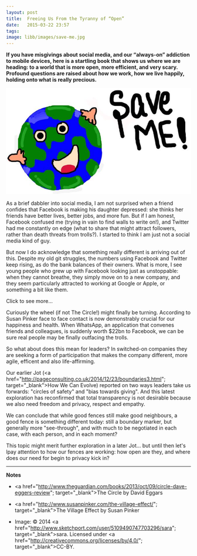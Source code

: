 ```yaml
---
layout: post
title:  Freeing Us From the Tyranny of “Open”
date:   2015-03-22 23:57
tags:  
image: libb/images/save-me.jpg
---
```


**If you have misgivings about social media, and our “always-on” addiction to mobile devices, here is a startling book that shows us where we are heading: to a world that is more open, more efficient, and very scary. Profound questions are raised about how we work, how we live happily, holding onto what is really precious.**

![](/libb/images/save-me.jpg)

As a brief dabbler into social media, I am not surprised when a friend confides that Facebook is making his daughter depressed: she thinks her friends have better lives, better jobs, and more fun. But if I am honest, Facebook confused me (trying in vain to find walls to write on!), and Twitter had me constantly on edge (what to share that might attract followers, rather than death threats from trolls?). I started to think I am just not a social media kind of guy.

But now I do acknowledge that something really different is arriving out of this. Despite my old git struggles, the  numbers using Facebook and Twitter keep rising, as do the bank balances of their owners. What is more, I see young people who grew up with Facebook looking just as unstoppable: when they cannot breathe, they simply move on to a new company, and they seem particularly attracted to working at Google or Apple, or something a bit like them.

<div id="restOfArticle" style="display:none"> 

Which brings us to <b>The Circle</b>, a novel by David Eggers, that takes a powerful idea - that free and open access to information makes for a better, fairer, corruption-free and much more efficient world – and inflates it until it blows apart! We follow the fortunes of Mae a newbie in “The Circle” (that’s the name of a company eerily like Google). Mae glows at first, then struggles somewhat with adapting to all the hidden rules, until her struggles help the company discover its next step.<br><br>

As the Circle becomes ever more powerful and wealthy, a kind of utopia they dreamed of starts to arrive, and what;s even better is they can monetise it. With the best of intent, and growing hubris, The Circle reaches out wider, to assist politicians drive out corruption by “going transparent”, and this opens a new era of extreme openness, where behaviour is guided by a new mantra: <b>secrets are lies, sharing is caring and privacy is theft</b>.<br><br>

Needless to say not everyone wants to live by this: Mae herself struggles, her parents do too, but her ex-boyfriend positively rails against it:

<em>“It’s not that I’m not social. But the tools you guys create actually manufacture unnaturally extreme social needs. No one needs the level of contact you’re purveying. It improves nothing. It’s not nourishing. It’s like snack food…. Endless empty calories... And you celebrate it so it’s equally addictive.”</em><br><br>

Compared to the dilapidated town where Mae’s sad flat is, on the company campus everything is possible, but her colleagues are nerdy and need constant reassurance they are loved. Soon we find Mae staying on campus, and growing into a celebrity geek, yet she remains insightful:

<em>“Most people would trade everything they know, everyone they know – they’d trade it all to know they’ve been seen, and acknowledged, that they might even be remembered. We all know we die. We know the world is too big for us to be significant. So all we have is the hope of being seen, or heard, even for a moment.“</em><br><br>

The world becomes divided between the passionate optimists, who believe social media are building a better world that is empowering people through all information and every experience being shared, and the embattled pessimists concerned they are losing essential freedoms to privacy, conversation, dignity or humanity.  The new schism is between those who enjoy full information, but under surveillance, and those who want to escape it. Openness versus Privacy. <br><br>

How could these two worlds re-unite in a shared truth? Mae’s ex-boyfriend nails it:
 
<em>“We are not meant to know everything... perhaps our minds are delicately calibrated between the known and the unknown... our souls need the mysteries of night and the clarity of day? Your people are creating a world of ever present daylight, and... it will burn us alive. There will be no time to reflect, to sleep, to cool. Look at us, our heads are tiny, the size of melons. You want these heads of ours to contain everything the world has ever seen. It will not work.”</em><br><br>

With an increasing sense of panic, one of The Circle’s founders tries to pull back from the brink, with a new manifesto "respecting the rights of humans in a digital age":
<ul>
<li>We must all have the right to anonymity</li>
<li>Not every human activity can be measured – quanitifying can becatastrophic to true understanding</li>
<li>The barrier between public and private must remain unbreachable</li>
<li>We must all have the right to disappear.</li></ul>

But no one listens, and we are left hurtling towards a totalitarian world, as everyone in the world is being gobbled up into The Circle. <br><br>

Now we might ask, is this story a good wake-up call to dilemmas we face today? Well the open idea is compelling – when we share information we <u>can</u> learn faster and be more efficient, and perhaps even address the big challenges that seemed beyond us (climate change? youth unemployment?). But in reality what is actually shared is so often trivial (as in celebrity gossip), or scary (as in death threats or terrorism).  And can we tolerate technology companies continuing to expand unchecked, tax exempt, while destroying jobs, and widening the gap between haves and have-nots?<br><br>

</div>
<a onclick="showMoreOrLess(this,'restOfArticle');">Click to see more...</a>

Curiously the wheel (if not The Circle!) might finally be turning. According to Susan Pinker face to face contact is now demonstrably crucial for our happiness and health. When WhatsApp, an application that convenes friends and colleagues, is suddenly worth $22bn to Facebook, we can be sure real people may be finally outfacing the trolls. 

So what about does this mean for leaders? In switched-on companies they are seeking a form of participation that makes the company different, more agile, efficent and also life-affirming. 

Our earlier Jot (<a href="http://pageconsulting.co.uk/2014/12/23/boundaries3.html"; target="_blank">How We Can Evolve</a>) reported on two ways leaders take us forwards: "circles of safety" and "bias towards giving". And this latest exploration has reconfirmed that total transparency is not desirable because we also need freedom and privacy, respect and empathy. 

We can conclude that while good fences still make good neighbours, a good fence is something different today: still a boundary marker, but generally more "see-through", and with much to be negotiated in each case, with each person, and in each moment? 

This topic might merit further exploration in a later Jot... but until then let's lpay attention to how our fences are working: how open are they, and where does our need for begin to privacy kick in? 
__________________

<b>Notes</b>

* <a href="http://www.theguardian.com/books/2013/oct/09/circle-dave-eggers-review"; target="_blank">The Circle</a> by David Eggars

* <a href="http://www.susanpinker.com/the-village-effect/"; target="_blank">The Village Effect</a> by Susan Pinker

* Image: © 2014 <a href="http://www.sketchport.com/user/5109490747703296/sara"; target="_blank">sara. </a> Licensed under <a href="http://creativecommons.org/licenses/by/4.0/"; target="_blank">CC-BY</a>.
